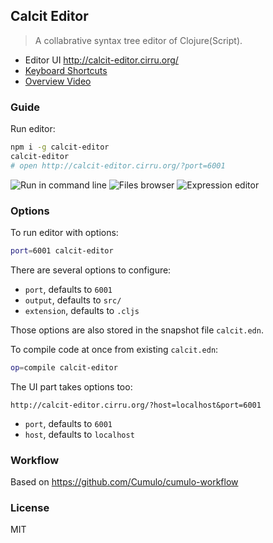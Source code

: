 
Calcit Editor
------

> A collabrative syntax tree editor of Clojure(Script).

* Editor UI http://calcit-editor.cirru.org/
* [Keyboard Shortcuts](https://github.com/Cirru/calcit-editor/wiki/Keyboard-Shortcuts)
* [Overview Video](https://www.youtube.com/watch?v=u5Eb_6KYGsA&t)

### Guide

Run editor:

```bash
npm i -g calcit-editor
calcit-editor
# open http://calcit-editor.cirru.org/?port=6001
```

![Run in command line](https://pbs.twimg.com/media/DLSmv0cVwAEUCMi.png:large)
![Files browser](https://pbs.twimg.com/media/DLSnADUVYAAr43C.png:large)
![Expression editor](https://pbs.twimg.com/media/DLSnJ0FVAAA0Ehd.png:large)

### Options

To run editor with options:

```bash
port=6001 calcit-editor
```

There are several options to configure:

* `port`, defaults to `6001`
* `output`, defaults to `src/`
* `extension`, defaults to `.cljs`

Those options are also stored in the snapshot file `calcit.edn`.

To compile code at once from existing `calcit.edn`:

```bash
op=compile calcit-editor
```

The UI part takes options too:

```
http://calcit-editor.cirru.org/?host=localhost&port=6001
```

* `port`, defaults to `6001`
* `host`, defaults to `localhost`

### Workflow

Based on https://github.com/Cumulo/cumulo-workflow

### License

MIT
